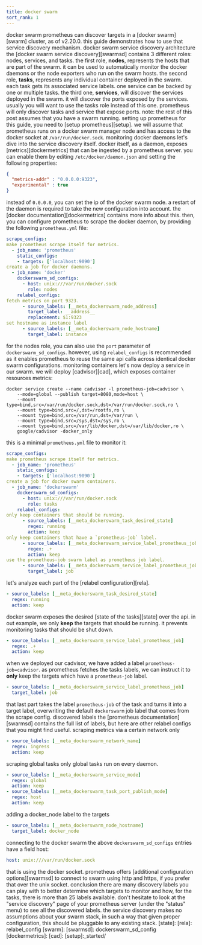 ```yaml
---
title: docker swarm
sort_rank: 1
---
```

docker swarm
prometheus can discover targets in a [docker swarm][swarm] cluster, as of
v2.20.0. this guide demonstrates how to use that service discovery mechanism.
docker swarm service discovery architecture
the [docker swarm service discovery][swarmsd] contains 3 different roles: nodes, services,
and tasks.
the first role, **nodes**, represents the hosts that are part of the swarm. it
can be used to automatically monitor the docker daemons or the node exporters
who run on the swarm hosts.
the second role, **tasks**, represents any individual container deployed in the
swarm. each task gets its associated service labels. one service can be backed by
one or multiple tasks.
the third one, **services**, will discover the services deployed in the
swarm. it will discover the ports exposed by the services. usually you will want
to use the tasks role instead of this one.
prometheus will only discover tasks and service that expose ports.
note: the rest of this post assumes that you have a swarm running.
setting up prometheus
for this guide, you need to [setup prometheus][setup]. we will assume that
prometheus runs on a docker swarm manager node and has access to the docker
socket at `/var/run/docker.sock`.
monitoring docker daemons
let's dive into the service discovery itself.
docker itself, as a daemon, exposes [metrics][dockermetrics] that can be
ingested by a prometheus server.
you can enable them by editing `/etc/docker/daemon.json` and setting the
following properties:
```json
{
  "metrics-addr" : "0.0.0.0:9323",
  "experimental" : true
}
```
instead of `0.0.0.0`, you can set the ip of the docker swarm node.
a restart of the daemon is required to take the new configuration into account.
the [docker documentation][dockermetrics] contains more info about this.
then, you can configure prometheus to scrape the docker daemon, by providing the
following `prometheus.yml` file:
```yaml
scrape_configs:
make prometheus scrape itself for metrics.
  - job_name: 'prometheus'
    static_configs:
    - targets: ['localhost:9090']
create a job for docker daemons.
  - job_name: 'docker'
    dockerswarm_sd_configs:
      - host: unix:///var/run/docker.sock
        role: nodes
    relabel_configs:
fetch metrics on port 9323.
      - source_labels: [__meta_dockerswarm_node_address]
        target_label: __address__
        replacement: $1:9323
set hostname as instance label
      - source_labels: [__meta_dockerswarm_node_hostname]
        target_label: instance
```
for the nodes role, you can also use the `port` parameter of
`dockerswarm_sd_configs`. however, using `relabel_configs` is recommended as it
enables prometheus to reuse the same api calls across identical docker swarm
configurations.
monitoring containers
let's now deploy a service in our swarm. we will deploy [cadvisor][cad], which
exposes container resources metrics:
```shell
docker service create --name cadvisor -l prometheus-job=cadvisor \
    --mode=global --publish target=8080,mode=host \
    --mount type=bind,src=/var/run/docker.sock,dst=/var/run/docker.sock,ro \
    --mount type=bind,src=/,dst=/rootfs,ro \
    --mount type=bind,src=/var/run,dst=/var/run \
    --mount type=bind,src=/sys,dst=/sys,ro \
    --mount type=bind,src=/var/lib/docker,dst=/var/lib/docker,ro \
    google/cadvisor -docker_only
```
this is a minimal `prometheus.yml` file to monitor it:
```yaml
scrape_configs:
make prometheus scrape itself for metrics.
  - job_name: 'prometheus'
    static_configs:
    - targets: ['localhost:9090']
create a job for docker swarm containers.
  - job_name: 'dockerswarm'
    dockerswarm_sd_configs:
      - host: unix:///var/run/docker.sock
        role: tasks
    relabel_configs:
only keep containers that should be running.
      - source_labels: [__meta_dockerswarm_task_desired_state]
        regex: running
        action: keep
only keep containers that have a `prometheus-job` label.
      - source_labels: [__meta_dockerswarm_service_label_prometheus_job]
        regex: .+
        action: keep
use the prometheus-job swarm label as prometheus job label.
      - source_labels: [__meta_dockerswarm_service_label_prometheus_job]
        target_label: job
```
let's analyze each part of the [relabel configuration][rela].
```yaml
- source_labels: [__meta_dockerswarm_task_desired_state]
  regex: running
  action: keep
```
docker swarm exposes the desired [state of the tasks][state] over the api. in
out example, we only **keep** the targets that should be running. it prevents
monitoring tasks that should be shut down.
```yaml
- source_labels: [__meta_dockerswarm_service_label_prometheus_job]
  regex: .+
  action: keep
```
when we deployed our cadvisor, we have added a label `prometheus-job=cadvisor`.
as prometheus fetches the tasks labels, we can instruct it to **only** keep the
targets which have a `prometheus-job` label.
```yaml
- source_labels: [__meta_dockerswarm_service_label_prometheus_job]
  target_label: job
```
that last part takes the label `prometheus-job` of the task and turns it into
a target label, overwriting the default `dockerswarm` job label that comes from
the scrape config.
discovered labels
the [prometheus documentation][swarmsd] contains the full list of labels, but
here are other relabel configs that you might find useful.
scraping metrics via a certain network only
```yaml
- source_labels: [__meta_dockerswarm_network_name]
  regex: ingress
  action: keep
```
scraping global tasks only
global tasks run on every daemon.
```yaml
- source_labels: [__meta_dockerswarm_service_mode]
  regex: global
  action: keep
- source_labels: [__meta_dockerswarm_task_port_publish_mode]
  regex: host
  action: keep
```
adding a docker_node label to the targets
```yaml
- source_labels: [__meta_dockerswarm_node_hostname]
  target_label: docker_node
```
connecting to the docker swarm
the above `dockerswarm_sd_configs` entries have a field host:
```yaml
host: unix:///var/run/docker.sock
```
that is using the docker socket. prometheus offers [additional configuration
options][swarmsd] to connect to swarm using http and https, if you prefer that
over the unix socket.
conclusion
there are many discovery labels you can play with to better determine which
targets to monitor and how, for the tasks, there is more than 25 labels
available. don't hesitate to look at the "service discovery" page of your
prometheus server (under the "status" menu) to see all the discovered labels.
the service discovery makes no assumptions about your swarm stack, in such a way
that given proper configuration, this should be pluggable to any existing stack.
[state]:
[rela]:
relabel_config
[swarm]:
[swarmsd]:
dockerswarm_sd_config
[dockermetrics]:
[cad]:
[setup]:_started/